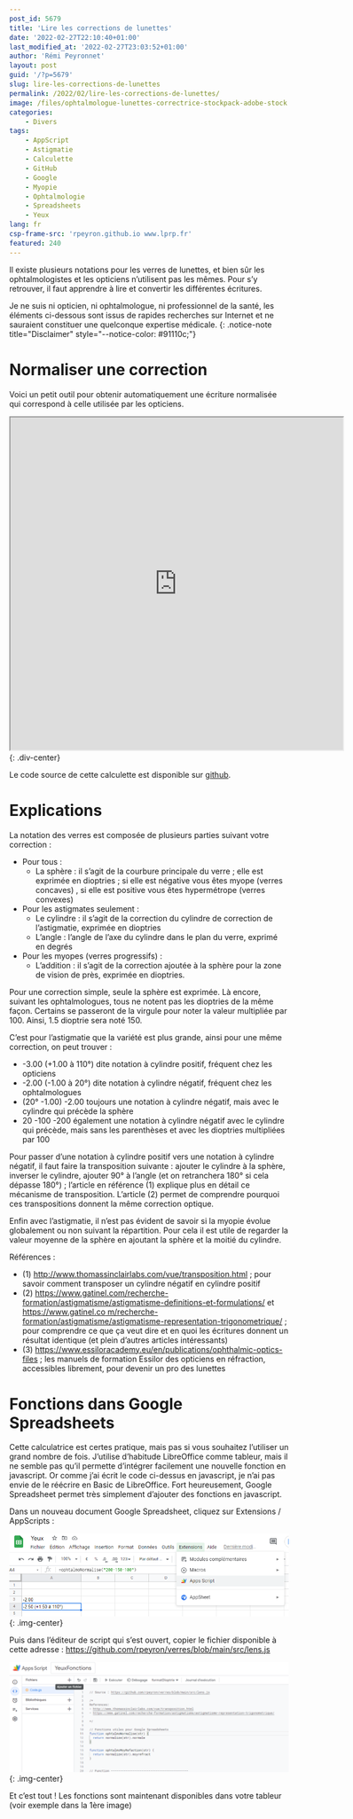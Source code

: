 ```yaml
---
post_id: 5679
title: 'Lire les corrections de lunettes'
date: '2022-02-27T22:10:40+01:00'
last_modified_at: '2022-02-27T23:03:52+01:00'
author: 'Rémi Peyronnet'
layout: post
guid: '/?p=5679'
slug: lire-les-corrections-de-lunettes
permalink: /2022/02/lire-les-corrections-de-lunettes/
image: /files/ophtalmologue-lunettes-correctrice-stockpack-adobe-stock.jpg
categories:
    - Divers
tags:
    - AppScript
    - Astigmatie
    - Calculette
    - GitHub
    - Google
    - Myopie
    - Ophtalmologie
    - Spreadsheets
    - Yeux
lang: fr
csp-frame-src: 'rpeyron.github.io www.lprp.fr'
featured: 240
---
```


Il existe plusieurs notations pour les verres de lunettes, et bien sûr les ophtalmologistes et les opticiens n’utilisent pas les mêmes. Pour s’y retrouver, il faut apprendre à lire et convertir les différentes écritures.


Je ne suis ni opticien, ni ophtalmologue, ni professionnel de la santé, les éléments ci-dessous sont issus de rapides recherches sur Internet et ne sauraient constituer une quelconque expertise médicale.
{: .notice-note title="Disclaimer" style="--notice-color: #91110c;"}


# Normaliser une correction

Voici un petit outil pour obtenir automatiquement une écriture normalisée qui correspond à celle utilisée par les opticiens.

<iframe allow="fullscreen" height="600" loading="lazy" src="https://rpeyron.github.io/verres/" width="600"></iframe>
{: .div-center}

Le code source de cette calculette est disponible sur [github](https://www.github.com/rpeyron/verres).

# Explications

La notation des verres est composée de plusieurs parties suivant votre correction :

- Pour tous : 
    - La sphère : il s’agit de la courbure principale du verre ; elle est exprimée en dioptries ; si elle est négative vous êtes myope (verres concaves) , si elle est positive vous êtes hypermétrope (verres convexes)
- Pour les astigmates seulement : 
    - Le cylindre : il s’agit de la correction du cylindre de correction de l’astigmatie, exprimée en dioptries
    - L’angle : l’angle de l’axe du cylindre dans le plan du verre, exprimé en degrés
- Pour les myopes (verres progressifs) : 
    - L’addition : il s’agit de la correction ajoutée à la sphère pour la zone de vision de près, exprimée en dioptries.

Pour une correction simple, seule la sphère est exprimée. Là encore, suivant les ophtalmologues, tous ne notent pas les dioptries de la même façon. Certains se passeront de la virgule pour noter la valeur multipliée par 100. Ainsi, 1.5 dioptrie sera noté 150.

C’est pour l’astigmatie que la variété est plus grande, ainsi pour une même correction, on peut trouver :

- -3.00 (+1.00 à 110°) dite notation à cylindre positif, fréquent chez les opticiens
- -2.00 (-1.00 à 20°) dite notation à cylindre négatif, fréquent chez les ophtalmologues
- (20° -1.00) -2.00 toujours une notation à cylindre négatif, mais avec le cylindre qui précède la sphère
- 20 -100 -200 également une notation à cylindre négatif avec le cylindre qui précède, mais sans les parenthèses et avec les dioptries multipliées par 100

Pour passer d’une notation à cylindre positif vers une notation à cylindre négatif, il faut faire la transposition suivante : ajouter le cylindre à la sphère, inverser le cylindre, ajouter 90° à l’angle (et on retranchera 180° si cela dépasse 180°) ; l’article en référence (1) explique plus en détail ce mécanisme de transposition. L’article (2) permet de comprendre pourquoi ces transpositions donnent la même correction optique.

Enfin avec l’astigmatie, il n’est pas évident de savoir si la myopie évolue globalement ou non suivant la répartition. Pour cela il est utile de regarder la valeur moyenne de la sphère en ajoutant la sphère et la moitié du cylindre.

Références :

- (1) <http://www.thomassinclairlabs.com/vue/transposition.html> ; pour savoir comment transposer un cylindre négatif en cylindre positif
- (2) <https://www.gatinel.com/recherche-formation/astigmatisme/astigmatisme-definitions-et-formulations/> et [https://www.gatinel.co m/recherche-formation/astigmatisme/astigmatisme-representation-trigonometrique/](https://www.gatinel.com/recherche-formation/astigmatisme/astigmatisme-representation-trigonometrique/) ; pour comprendre ce que ça veut dire et en quoi les écritures donnent un résultat identique (et plein d’autres articles intéressants)
- (3) <https://www.essiloracademy.eu/en/publications/ophthalmic-optics-files> ; les manuels de formation Essilor des opticiens en réfraction, accessibles librement, pour devenir un pro des lunettes

# Fonctions dans Google Spreadsheets

Cette calculatrice est certes pratique, mais pas si vous souhaitez l’utiliser un grand nombre de fois. J’utilise d’habitude LibreOffice comme tableur, mais il ne semble pas qu’il permette d’intégrer facilement une nouvelle fonction en javascript. Or comme j’ai écrit le code ci-dessus en javascript, je n’ai pas envie de le réécrire en Basic de LibreOffice. Fort heureusement, Google Spreadsheet permet très simplement d’ajouter des fonctions en javascript.

Dans un nouveau document Google Spreadsheet, cliquez sur Extensions / AppScripts :

![](/files/GoogleSpreadsheetFonction-1.png){: .img-center}

Puis dans l’éditeur de script qui s’est ouvert, copier le fichier disponible à cette adresse : https://github.com/rpeyron/verres/blob/main/src/lens.js

![](/files/GoogleSpreadsheetFonction-2.png){: .img-center}

Et c’est tout ! Les fonctions sont maintenant disponibles dans votre tableur (voir exemple dans la 1ère image)